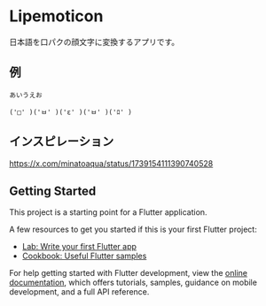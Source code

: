 # Lipemoticon

日本語を口パクの顔文字に変換するアプリです。

## 例

```text
あいうえお
```

```text
('□' )('ㅂ' )('ε' )('ㅂ' )('ﾛ' )
```

## インスピレーション

<https://x.com/minatoaqua/status/1739154111390740528>

## Getting Started

This project is a starting point for a Flutter application.

A few resources to get you started if this is your first Flutter project:

- [Lab: Write your first Flutter app](https://docs.flutter.dev/get-started/codelab)
- [Cookbook: Useful Flutter samples](https://docs.flutter.dev/cookbook)

For help getting started with Flutter development, view the
[online documentation](https://docs.flutter.dev/), which offers tutorials,
samples, guidance on mobile development, and a full API reference.
